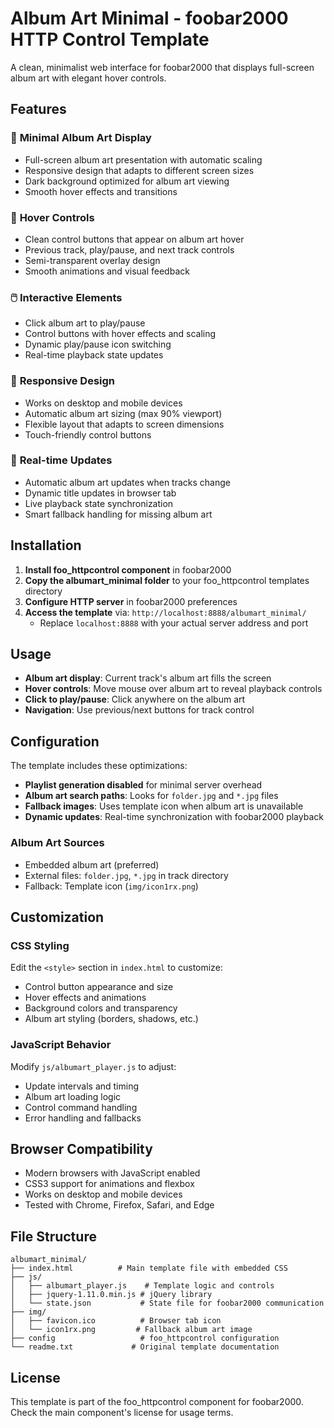 # Album Art Minimal - foobar2000 HTTP Control Template

A clean, minimalist web interface for foobar2000 that displays full-screen album art with elegant hover controls.

## Features

### 🎨 **Minimal Album Art Display**
- Full-screen album art presentation with automatic scaling
- Responsive design that adapts to different screen sizes
- Dark background optimized for album art viewing
- Smooth hover effects and transitions

### 🎵 **Hover Controls**
- Clean control buttons that appear on album art hover
- Previous track, play/pause, and next track controls
- Semi-transparent overlay design
- Smooth animations and visual feedback

### 🖱️ **Interactive Elements**
- Click album art to play/pause
- Control buttons with hover effects and scaling
- Dynamic play/pause icon switching
- Real-time playback state updates

### 📱 **Responsive Design**
- Works on desktop and mobile devices
- Automatic album art sizing (max 90% viewport)
- Flexible layout that adapts to screen dimensions
- Touch-friendly control buttons

### 🔄 **Real-time Updates**
- Automatic album art updates when tracks change
- Dynamic title updates in browser tab
- Live playback state synchronization
- Smart fallback handling for missing album art

## Installation

1. **Install foo_httpcontrol component** in foobar2000
2. **Copy the albumart_minimal folder** to your foo_httpcontrol templates directory
3. **Configure HTTP server** in foobar2000 preferences
4. **Access the template** via: `http://localhost:8888/albumart_minimal/`
   - Replace `localhost:8888` with your actual server address and port

## Usage

- **Album art display**: Current track's album art fills the screen
- **Hover controls**: Move mouse over album art to reveal playback controls
- **Click to play/pause**: Click anywhere on the album art
- **Navigation**: Use previous/next buttons for track control

## Configuration

The template includes these optimizations:

- **Playlist generation disabled** for minimal server overhead
- **Album art search paths**: Looks for `folder.jpg` and `*.jpg` files
- **Fallback images**: Uses template icon when album art is unavailable
- **Dynamic updates**: Real-time synchronization with foobar2000 playback

### Album Art Sources
- Embedded album art (preferred)
- External files: `folder.jpg`, `*.jpg` in track directory
- Fallback: Template icon (`img/icon1rx.png`)

## Customization

### CSS Styling
Edit the `<style>` section in `index.html` to customize:
- Control button appearance and size
- Hover effects and animations
- Background colors and transparency
- Album art styling (borders, shadows, etc.)

### JavaScript Behavior
Modify `js/albumart_player.js` to adjust:
- Update intervals and timing
- Album art loading logic
- Control command handling
- Error handling and fallbacks

## Browser Compatibility

- Modern browsers with JavaScript enabled
- CSS3 support for animations and flexbox
- Works on desktop and mobile devices
- Tested with Chrome, Firefox, Safari, and Edge

## File Structure

```
albumart_minimal/
├── index.html          # Main template file with embedded CSS
├── js/
│   ├── albumart_player.js    # Template logic and controls
│   ├── jquery-1.11.0.min.js # jQuery library
│   └── state.json           # State file for foobar2000 communication
├── img/
│   ├── favicon.ico          # Browser tab icon
│   └── icon1rx.png         # Fallback album art image
├── config                   # foo_httpcontrol configuration
└── readme.txt             # Original template documentation
```

## License

This template is part of the foo_httpcontrol component for foobar2000. Check the main component's license for usage terms.
